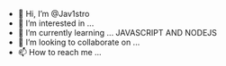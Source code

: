 - 👋 Hi, I’m @Jav1stro
- 👀 I’m interested in ...
- 🌱 I’m currently learning ... JAVASCRIPT AND NODEJS
- 💞️ I’m looking to collaborate on ...
- 📫 How to reach me ...

<!---
Jav1stro/Jav1stro is a ✨ special ✨ repository because its `README.md` (this file) appears on your GitHub profile.
You can click the Preview link to take a look at your changes.
--->
